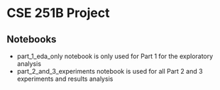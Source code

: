 # CSE 251B Project

## Notebooks
- part_1_eda_only notebook is only used for Part 1 for the exploratory analysis
- part_2_and_3_experiments notebook is used for all Part 2 and 3 experiments and results analysis
